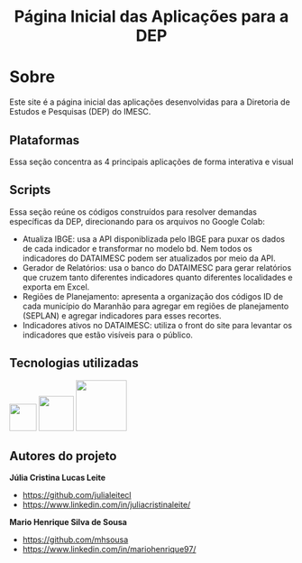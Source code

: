 <h1 align="center">Página Inicial das Aplicações para a DEP</h1>

# Sobre 
Este site é a página inicial das aplicações desenvolvidas para a Diretoria de Estudos e Pesquisas (DEP) do IMESC.

## Plataformas
Essa seção concentra as 4 principais aplicações de forma interativa e visual

## Scripts
Essa seção reúne os códigos construídos para resolver demandas específicas da DEP, direcionando para os arquivos no Google Colab:
  - Atualiza IBGE: usa a API disponiblizada pelo IBGE para puxar os dados de cada indicador e transformar no modelo bd. Nem todos os indicadores do DATAIMESC podem ser atualizados por meio da API.
  - Gerador de Relatórios: usa o banco do DATAIMESC para gerar relatórios que cruzem tanto diferentes indicadores quanto diferentes localidades e exporta em Excel.
  - Regiões de Planejamento: apresenta a organização dos códigos ID de cada município do Maranhão para agregar em regiões de planejamento (SEPLAN) e agregar indicadores para esses recortes.
  - Indicadores ativos no DATAIMESC: utiliza o front do site para levantar os indicadores que estão visíveis para o público.

## Tecnologias utilizadas
<p display="inline-block">
  <img width="48" src="https://s3.dualstack.us-east-2.amazonaws.com/pythondotorg-assets/media/community/logos/python-logo-only.png"/>
  <img width="62" src="https://resources.jetbrains.com/storage/products/company/brand/logos/jb_square.png"/>
  <img width="90" src="https://upload.wikimedia.org/wikipedia/commons/thumb/d/d0/Google_Colaboratory_SVG_Logo.svg/800px-Google_Colaboratory_SVG_Logo.svg.png"/>
</p>

## Autores do projeto
**Júlia Cristina Lucas Leite** 
  - https://github.com/julialeitecl
  - https://www.linkedin.com/in/juliacristinaleite/

**Mario Henrique Silva de Sousa** 
  - https://github.com/mhsousa
  - https://www.linkedin.com/in/mariohenrique97/
